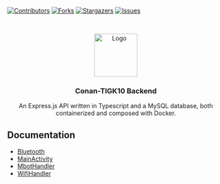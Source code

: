 <!-- PROJECT SHIELDS -->
[![Contributors][contributors-shield]][contributors-url]
[![Forks][forks-shield]][forks-url]
[![Stargazers][stars-shield]][stars-url]
[![Issues][issues-shield]][issues-url]

<!-- PROJECT LOGO -->
<br />
<p align="center">
   <img src="https://image.flaticon.com/icons/svg/168/168881.svg" alt="Logo" width="100" height="100">

  <h3 align="center">Conan-TIGK10 Backend</h3>

  <p align="center" width="50%">
    An Express.js API written in Typescript and a MySQL database, both containerized and composed with Docker.
    <br />
  </p>
</p>


## Documentation
* [Bluetooth](https://github.com/Conan-TIGK10/Application/blob/development/ConanApp/src/main/java/com/hero/elias/conanapp/BluetoothHandler.md)
* [MainActivity](https://github.com/Conan-TIGK10/Application/blob/development/ConanApp/src/main/java/com/hero/elias/conanapp/MainActivity.md)
* [MbotHandler](https://github.com/Conan-TIGK10/Application/blob/development/ConanApp/src/main/java/com/hero/elias/conanapp/MbotHandler.md)
* [WifiHandler](https://github.com/Conan-TIGK10/Application/blob/development/ConanApp/src/main/java/com/hero/elias/conanapp/WifiHandler.md)

<!-- MARKDOWN LINKS & IMAGES -->
<!-- https://www.markdownguide.org/basic-syntax/#reference-style-links -->
[contributors-shield]: https://img.shields.io/github/contributors/Conan-TIGK10/Backend.svg?style=flat-square
[contributors-url]: https://github.com/Conan-TIGK10/Backend/graphs/contributors
[forks-shield]: https://img.shields.io/github/forks/Conan-TIGK10/Backend.svg?style=flat-square
[forks-url]: https://github.com/Conan-TIGK10/Backend/network/members
[stars-shield]: https://img.shields.io/github/stars/Conan-TIGK10/Backend.svg?style=flat-square
[stars-url]: https://github.com/Conan-TIGK10/Backend/stargazers
[issues-shield]: https://img.shields.io/github/issues/Conan-TIGK10/Backend.svg?style=flat-square
[issues-url]: https://github.com/Conan-TIGK10/Backend/issues
